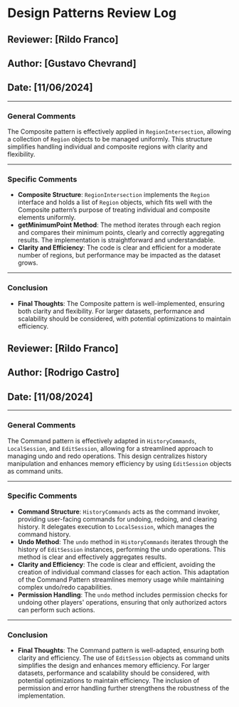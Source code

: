 # Design Patterns Review Log

## Reviewer: [Rildo Franco]
## Author: [Gustavo Chevrand]
## Date: [11/06/2024]

---

### General Comments
The Composite pattern is effectively applied in `RegionIntersection`, allowing a collection of `Region` objects to be managed uniformly. This structure simplifies handling individual and composite regions with clarity and flexibility.

---

### Specific Comments
- **Composite Structure**: `RegionIntersection` implements the `Region` interface and holds a list of `Region` objects, which fits well with the Composite pattern’s purpose of treating individual and composite elements uniformly.
- **getMinimumPoint Method**: The method iterates through each region and compares their minimum points, clearly and correctly aggregating results. The implementation is straightforward and understandable.
- **Clarity and Efficiency**: The code is clear and efficient for a moderate number of regions, but performance may be impacted as the dataset grows.

---

### Conclusion
- **Final Thoughts**: The Composite pattern is well-implemented, ensuring both clarity and flexibility. For larger datasets, performance and scalability should be considered, with potential optimizations to maintain efficiency.


## Reviewer: [Rildo Franco]
## Author: [Rodrigo Castro]
## Date: [11/08/2024]

---

### General Comments
The Command pattern is effectively adapted in `HistoryCommands`, `LocalSession`, and `EditSession`, allowing for a streamlined approach to managing undo and redo operations. This design centralizes history manipulation and enhances memory efficiency by using `EditSession` objects as command units.

---

### Specific Comments
- **Command Structure**: `HistoryCommands` acts as the command invoker, providing user-facing commands for undoing, redoing, and clearing history. It delegates execution to `LocalSession`, which manages the command history.
- **Undo Method**: The `undo` method in `HistoryCommands` iterates through the history of `EditSession` instances, performing the undo operations. This method is clear and effectively aggregates results.
- **Clarity and Efficiency**: The code is clear and efficient, avoiding the creation of individual command classes for each action. This adaptation of the Command Pattern streamlines memory usage while maintaining complex undo/redo capabilities.
- **Permission Handling**: The `undo` method includes permission checks for undoing other players' operations, ensuring that only authorized actors can perform such actions.

---

### Conclusion
- **Final Thoughts**: The Command pattern is well-adapted, ensuring both clarity and efficiency. The use of `EditSession` objects as command units simplifies the design and enhances memory efficiency. For larger datasets, performance and scalability should be considered, with potential optimizations to maintain efficiency. The inclusion of permission and error handling further strengthens the robustness of the implementation.